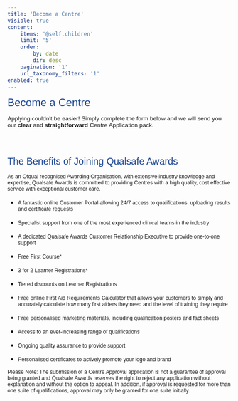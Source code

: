 ```yaml
---
title: 'Become a Centre'
visible: true
content:
    items: '@self.children'
    limit: '5'
    order:
        by: date
        dir: desc
    pagination: '1'
    url_taxonomy_filters: '1'
enabled: true
---
```


<p><span id="become-a-centre-title" style="color: #174290; font-size: 18pt; font-family: arial, helvetica, sans-serif;">Become a Centre</span></p>
<p><span style="font-size: 10pt; font-family: arial, helvetica, sans-serif;">Applying couldn&rsquo;t be easier! Simply complete the form below and we will send you our<strong>&nbsp;</strong><strong>clear&nbsp;</strong>and<strong>&nbsp;</strong><strong>straightforward&nbsp;</strong>Centre Application pack.</span></p>
<p>&nbsp;</p>
<div class="become-a-centre desktop">&nbsp;</div>
<div class="become-a-centre desktop"><span id="become-a-centre-benefits-title" style="font-size: 16pt; font-family: arial, helvetica, sans-serif; color: #174290;">The Benefits of Joining Qualsafe Awards</span>
<p><span style="font-size: 9pt; font-family: arial, helvetica, sans-serif;">As an Ofqual recognised Awarding Organisation, with extensive industry knowledge and expertise, Qualsafe Awards is committed to providing Centres with a high quality, cost effective service with exceptional customer care.&nbsp;</span></p>
<ul>
<li><span style="font-size: 9pt; font-family: arial, helvetica, sans-serif;">A fantastic online Customer Portal allowing 24/7 access to qualifications, uploading results and certificate requests</span></li>
</ul>
<ul>
<li><span style="font-size: 9pt; font-family: arial, helvetica, sans-serif;">Specialist support from one of the most experienced clinical teams in the industry</span></li>
</ul>
<ul>
<li><span style="font-size: 9pt; font-family: arial, helvetica, sans-serif;">A dedicated Qualsafe Awards Customer Relationship Executive to provide one-to-one support</span></li>
</ul>
<ul>
<li><span style="font-size: 9pt; font-family: arial, helvetica, sans-serif;">Free First Course*</span></li>
</ul>
<ul>
<li><span style="font-size: 9pt; font-family: arial, helvetica, sans-serif;">3 for 2 Learner Registrations*</span></li>
</ul>
<ul>
<li><span style="font-size: 9pt; font-family: arial, helvetica, sans-serif;">Tiered discounts on Learner Registrations</span></li>
</ul>
<ul>
<li><span style="font-size: 9pt; font-family: arial, helvetica, sans-serif;">Free online First Aid Requirements Calculator that allows your customers to simply and accurately calculate how many first aiders they need and the&nbsp;level of training they require</span></li>
</ul>
<ul>
<li><span style="font-size: 9pt; font-family: arial, helvetica, sans-serif;">Free personalised marketing materials, including qualification posters and fact sheets</span></li>
</ul>
<ul>
<li><span style="font-size: 9pt; font-family: arial, helvetica, sans-serif;">Access to an ever-increasing range of qualifications</span></li>
</ul>
<ul>
<li><span style="font-size: 9pt; font-family: arial, helvetica, sans-serif;">Ongoing quality assurance to provide support</span></li>
</ul>
<ul>
<li><span style="font-size: 9pt; font-family: arial, helvetica, sans-serif;">Personalised certificates to actively promote your logo and brand</span></li>
</ul>
</div>
<p><span style="font-size: 9pt; font-family: arial, helvetica, sans-serif;">Please Note: The submission of a Centre Approval application is not a guarantee of approval being granted and Qualsafe Awards reserves the right to reject any application without explanation and without the option to appeal. In addition, if approval is requested for more than one suite of qualifications, approval may only be granted for one suite initially.</span></p>